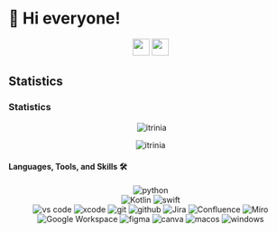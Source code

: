 # 👋 Hi everyone!

<div align="center">
    <a href="https://www.instagram.com/ileene.trinia/"><img src="https://img.shields.io/badge/Instagram-%23E4405F.svg?style=for-the-badge&logo=Instagram&logoColor=white" style="margin-bottom: 4px;" height="30px" target="_blank"></a>
    <a href="https://www.linkedin.com/in/ileene-trinia/"><img src="https://img.shields.io/badge/Linkedin-%230A66C2.svg?style=for-the-badge&logo=Linkedin&logoColor=white" style="margin-bottom: 4px;" height="30px" target="_blank"></a>
</div>


## Statistics
<h3 align="left">Statistics</h3>
<Center>
<p>&nbsp;<img align="center" src="https://github-readme-stats.vercel.app/api?username=itrinia&show_icons=true&locale=en" alt="itrinia" /></p>
<p><img align="center" src="https://github-readme-stats.vercel.app/api/top-langs?username=itrinia&show_icons=true&locale=en&layout=compact" alt="itrinia" /></p>
</Center>


#### Languages, Tools, and Skills 🛠

  <div align="center">
    <!-- Languages -->
    <img src="https://img.shields.io/badge/python-3776AB?style=for-the-badge&logo=python&logoColor=white" alt="python" />
    <br>
    <!-- Mobile -->
    <img src="https://img.shields.io/badge/kotlin-7F52FF?style=for-the-badge&logo=kotlin&logoColor=white" alt="Kotlin" />
    <img src="https://img.shields.io/badge/swift-F05138?style=for-the-badge&logo=swift&logoColor=white" alt="swift" />
    <br/>
    <!-- Tools -->
    <img src="https://img.shields.io/badge/vs%20code-007ACC?style=for-the-badge&logo=visual%20studio%20code&logoColor=white" alt="vs code" />
    <img src="https://img.shields.io/badge/xcode-147EFB?style=for-the-badge&logo=xcode&logoColor=white" alt="xcode" />
    <img src="https://img.shields.io/badge/Git-F05032?style=for-the-badge&logo=git&logoColor=white" alt="git" />
    <img src="https://img.shields.io/badge/GitHub-181717?style=for-the-badge&logo=github&logoColor=white" alt="github" />
    <img src="https://img.shields.io/badge/Jira-0052CC?style=for-the-badge&logo=jira&logoColor=white" alt="Jira" />
    <img src="https://img.shields.io/badge/Confluence-172B4D?style=for-the-badge&logo=confluence&logoColor=white" alt="Confluence" />
    <img src="https://img.shields.io/badge/Miro-4A8DFE?style=for-the-badge&logo=miro&logoColor=white" alt="Miro" />
    <img src="https://img.shields.io/badge/Google%20Workspace-4285F4?style=for-the-badge&logo=google%20workspace&logoColor=white" alt="Google Workspace" />
    <img src="https://img.shields.io/badge/figma-F24E1E?style=for-the-badge&logo=figma&logoColor=white" alt="figma" />
    <img src="https://img.shields.io/badge/canva-00C4CC?style=for-the-badge&logo=canva&logoColor=white" alt="canva" />
    <img src="https://img.shields.io/badge/macos-000000?style=for-the-badge&logo=macos&logoColor=white" alt="macos" />
    <img src="https://img.shields.io/badge/windows-0078D4?style=for-the-badge&logo=windows&logoColor=white" alt="windows" />
</div>
